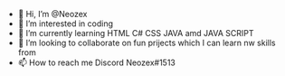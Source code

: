 - 👋 Hi, I’m @Neozex
- 👀 I’m interested in coding 
- 🌱 I’m currently learning HTML C# CSS JAVA amd JAVA SCRIPT
- 💞️ I’m looking to collaborate on fun prijects which I can learn nw skills from 
- 📫 How to reach me Discord Neozex#1513
<!---
Neozex/Neozex is a ✨ special ✨ repository because its `README.md` (this file) appears on your GitHub profile.
You can click the Preview link to take a look at your changes.
--->

